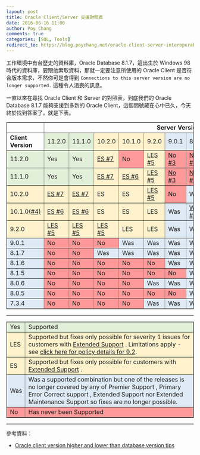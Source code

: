 ```yaml
---
layout: post
title: Oracle Client/Server 支援對照表
date: 2016-06-16 11:00
author: Poy Chang
comments: true
categories: [SQL, Tools]
redirect_to: https://blog.poychang.net/oracle-client-server-interoperability/
---
```

工作環境中有台歷史的資料庫，Oracle Database 8.1.7，這出生於 Windows 98 時代的資料庫，要跟他索取資料，那就一定要注意所使用的 Oracle Client 是否符合版本需求，不然你可是會得到 `Connections to this server version are no longer supported.` 這種令人沮喪的訊息。

一直以來在尋找 Oracle Client 和 Server 的對照表，到底我們的 Oracle Database 8.1.7 能夠支援到多新的 Oracle Client，這個問號藏在心中已久，今天終於找到答案了，就是下表。

<table border="1" width="100%">
    <tbody>
        <tr>
            <td></td>
            <td align="center" colspan="12"><strong>Server Version</strong></td>
        </tr>
        <tr>
            <td><strong>Client Version</strong></td>
            <td bgcolor="#E2EFD9">11.2.0</td>
            <td bgcolor="#E2EFD9">11.1.0</td>
            <td bgcolor="#FFF2CC">10.2.0</td>
            <td bgcolor="#FFF2CC">10.1.0</td>
            <td bgcolor="#FFF2CC">9.2.0</td>
            <td bgcolor="#DEEAF6">9.0.1</td>
            <td bgcolor="#DEEAF6">8.1.7</td>
            <td bgcolor="#DEEAF6">8.1.6</td>
            <td bgcolor="#DEEAF6">8.1.5</td>
            <td bgcolor="#DEEAF6">8.0.6</td>
            <td bgcolor="#DEEAF6">8.0.5</td>
            <td bgcolor="#DEEAF6">7.3.4</td>
        </tr>
        <tr>
            <td bgcolor="#E2EFD9">11.2.0</td>
            <td bgcolor="#E2EFD9">Yes</td>
            <td bgcolor="#E2EFD9">Yes</td>
            <td bgcolor="#FFF2CC">
                <a href="https://support.oracle.com/CSP/main/article?cmd=show&amp;type=NOT&amp;doctype=BULLETIN&amp;id=207303.1&amp;addClickInfo=%3Cdata%20search_text=%22207303.1%22%20search_result_size=%2220%22%20search_result_count=%2220%22%20powerview_id=%22%22%20on_off=%22off%22%20item_position_in_list=%223%22/%3E#117" sl-processed="1">
              ES #7</a></td>
            <td bgcolor="#FF9999">No</td>
            <td bgcolor="#FFF2CC">
                <a href="https://support.oracle.com/CSP/main/article?cmd=show&amp;type=NOT&amp;doctype=BULLETIN&amp;id=207303.1&amp;addClickInfo=%3Cdata%20search_text=%22207303.1%22%20search_result_size=%2220%22%20search_result_count=%2220%22%20powerview_id=%22%22%20on_off=%22off%22%20item_position_in_list=%223%22/%3E#115" sl-processed="1">
              LES #5</a></td>
            <td bgcolor="#FF9999">
                <a href="https://support.oracle.com/CSP/main/article?cmd=show&amp;type=NOT&amp;doctype=BULLETIN&amp;id=207303.1&amp;addClickInfo=%3Cdata%20search_text=%22207303.1%22%20search_result_size=%2220%22%20search_result_count=%2220%22%20powerview_id=%22%22%20on_off=%22off%22%20item_position_in_list=%223%22/%3E#109" sl-processed="1">
              No #3</a></td>
            <td bgcolor="#FF9999">
                <a href="https://support.oracle.com/CSP/main/article?cmd=show&amp;type=NOT&amp;doctype=BULLETIN&amp;id=207303.1&amp;addClickInfo=%3Cdata%20search_text=%22207303.1%22%20search_result_size=%2220%22%20search_result_count=%2220%22%20powerview_id=%22%22%20on_off=%22off%22%20item_position_in_list=%223%22/%3E#109" sl-processed="1">
              No #3</a></td>
            <td bgcolor="#FF9999">
                <a href="https://support.oracle.com/CSP/main/article?cmd=show&amp;type=NOT&amp;doctype=BULLETIN&amp;id=207303.1&amp;addClickInfo=%3Cdata%20search_text=%22207303.1%22%20search_result_size=%2220%22%20search_result_count=%2220%22%20powerview_id=%22%22%20on_off=%22off%22%20item_position_in_list=%223%22/%3E#109" sl-processed="1">
              No #3</a></td>
            <td bgcolor="#FF9999">
                <a href="https://support.oracle.com/CSP/main/article?cmd=show&amp;type=NOT&amp;doctype=BULLETIN&amp;id=207303.1&amp;addClickInfo=%3Cdata%20search_text=%22207303.1%22%20search_result_size=%2220%22%20search_result_count=%2220%22%20powerview_id=%22%22%20on_off=%22off%22%20item_position_in_list=%223%22/%3E#109" sl-processed="1">
              No #3</a></td>
            <td bgcolor="#FF9999">
                <a href="https://support.oracle.com/CSP/main/article?cmd=show&amp;type=NOT&amp;doctype=BULLETIN&amp;id=207303.1&amp;addClickInfo=%3Cdata%20search_text=%22207303.1%22%20search_result_size=%2220%22%20search_result_count=%2220%22%20powerview_id=%22%22%20on_off=%22off%22%20item_position_in_list=%223%22/%3E#109" sl-processed="1">
              No #3</a></td>
            <td bgcolor="#FF9999">
                <a href="https://support.oracle.com/CSP/main/article?cmd=show&amp;type=NOT&amp;doctype=BULLETIN&amp;id=207303.1&amp;addClickInfo=%3Cdata%20search_text=%22207303.1%22%20search_result_size=%2220%22%20search_result_count=%2220%22%20powerview_id=%22%22%20on_off=%22off%22%20item_position_in_list=%223%22/%3E#109" sl-processed="1">
              No #3</a></td>
            <td bgcolor="#FF9999">
                <a href="https://support.oracle.com/CSP/main/article?cmd=show&amp;type=NOT&amp;doctype=BULLETIN&amp;id=207303.1&amp;addClickInfo=%3Cdata%20search_text=%22207303.1%22%20search_result_size=%2220%22%20search_result_count=%2220%22%20powerview_id=%22%22%20on_off=%22off%22%20item_position_in_list=%223%22/%3E#109" sl-processed="1">
              No #3</a></td>
        </tr>
        <tr>
            <td bgcolor="#E2EFD9">11.1.0</td>
            <td bgcolor="#E2EFD9">Yes</td>
            <td bgcolor="#E2EFD9">Yes</td>
            <td bgcolor="#FFF2CC">
                <a href="https://support.oracle.com/CSP/main/article?cmd=show&amp;type=NOT&amp;doctype=BULLETIN&amp;id=207303.1&amp;addClickInfo=%3Cdata%20search_text=%22207303.1%22%20search_result_size=%2220%22%20search_result_count=%2220%22%20powerview_id=%22%22%20on_off=%22off%22%20item_position_in_list=%223%22/%3E#117" sl-processed="1">
              ES #7</a></td>
            <td bgcolor="#FFF2CC">
                <a href="https://support.oracle.com/CSP/main/article?cmd=show&amp;type=NOT&amp;doctype=BULLETIN&amp;id=207303.1&amp;addClickInfo=%3Cdata%20search_text=%22207303.1%22%20search_result_size=%2220%22%20search_result_count=%2220%22%20powerview_id=%22%22%20on_off=%22off%22%20item_position_in_list=%223%22/%3E#116" sl-processed="1">
              ES #6</a></td>
            <td bgcolor="#FFF2CC">
                <a href="https://support.oracle.com/CSP/main/article?cmd=show&amp;type=NOT&amp;doctype=BULLETIN&amp;id=207303.1&amp;addClickInfo=%3Cdata%20search_text=%22207303.1%22%20search_result_size=%2220%22%20search_result_count=%2220%22%20powerview_id=%22%22%20on_off=%22off%22%20item_position_in_list=%223%22/%3E#115" sl-processed="1">
              LES #5</a></td>
            <td bgcolor="#FF9999">
                <a href="https://support.oracle.com/CSP/main/article?cmd=show&amp;type=NOT&amp;doctype=BULLETIN&amp;id=207303.1&amp;addClickInfo=%3Cdata%20search_text=%22207303.1%22%20search_result_size=%2220%22%20search_result_count=%2220%22%20powerview_id=%22%22%20on_off=%22off%22%20item_position_in_list=%223%22/%3E#109" sl-processed="1">
              No #3</a></td>
            <td bgcolor="#FF9999">
                <a href="https://support.oracle.com/CSP/main/article?cmd=show&amp;type=NOT&amp;doctype=BULLETIN&amp;id=207303.1&amp;addClickInfo=%3Cdata%20search_text=%22207303.1%22%20search_result_size=%2220%22%20search_result_count=%2220%22%20powerview_id=%22%22%20on_off=%22off%22%20item_position_in_list=%223%22/%3E#109" sl-processed="1">
              No #3</a></td>
            <td bgcolor="#FF9999">
                <a href="https://support.oracle.com/CSP/main/article?cmd=show&amp;type=NOT&amp;doctype=BULLETIN&amp;id=207303.1&amp;addClickInfo=%3Cdata%20search_text=%22207303.1%22%20search_result_size=%2220%22%20search_result_count=%2220%22%20powerview_id=%22%22%20on_off=%22off%22%20item_position_in_list=%223%22/%3E#109" sl-processed="1">
              No #3</a></td>
            <td bgcolor="#FF9999">
                <a href="https://support.oracle.com/CSP/main/article?cmd=show&amp;type=NOT&amp;doctype=BULLETIN&amp;id=207303.1&amp;addClickInfo=%3Cdata%20search_text=%22207303.1%22%20search_result_size=%2220%22%20search_result_count=%2220%22%20powerview_id=%22%22%20on_off=%22off%22%20item_position_in_list=%223%22/%3E#109" sl-processed="1">
              No #3</a></td>
            <td bgcolor="#FF9999">
                <a href="https://support.oracle.com/CSP/main/article?cmd=show&amp;type=NOT&amp;doctype=BULLETIN&amp;id=207303.1&amp;addClickInfo=%3Cdata%20search_text=%22207303.1%22%20search_result_size=%2220%22%20search_result_count=%2220%22%20powerview_id=%22%22%20on_off=%22off%22%20item_position_in_list=%223%22/%3E#109" sl-processed="1">
              No #3</a></td>
            <td bgcolor="#FF9999">
                <a href="https://support.oracle.com/CSP/main/article?cmd=show&amp;type=NOT&amp;doctype=BULLETIN&amp;id=207303.1&amp;addClickInfo=%3Cdata%20search_text=%22207303.1%22%20search_result_size=%2220%22%20search_result_count=%2220%22%20powerview_id=%22%22%20on_off=%22off%22%20item_position_in_list=%223%22/%3E#109" sl-processed="1">
              No #3</a></td>
            <td bgcolor="#FF9999">
                <a href="https://support.oracle.com/CSP/main/article?cmd=show&amp;type=NOT&amp;doctype=BULLETIN&amp;id=207303.1&amp;addClickInfo=%3Cdata%20search_text=%22207303.1%22%20search_result_size=%2220%22%20search_result_count=%2220%22%20powerview_id=%22%22%20on_off=%22off%22%20item_position_in_list=%223%22/%3E#109" sl-processed="1">
              No #3</a></td>
        </tr>
        <tr>
            <td bgcolor="#FFF2CC">10.2.0</td>
            <td bgcolor="#FFF2CC">
                <a href="https://support.oracle.com/CSP/main/article?cmd=show&amp;type=NOT&amp;doctype=BULLETIN&amp;id=207303.1&amp;addClickInfo=%3Cdata%20search_text=%22207303.1%22%20search_result_size=%2220%22%20search_result_count=%2220%22%20powerview_id=%22%22%20on_off=%22off%22%20item_position_in_list=%223%22/%3E#117" sl-processed="1">
              ES #7</a></td>
            <td bgcolor="#FFF2CC">
                <a href="https://support.oracle.com/CSP/main/article?cmd=show&amp;type=NOT&amp;doctype=BULLETIN&amp;id=207303.1&amp;addClickInfo=%3Cdata%20search_text=%22207303.1%22%20search_result_size=%2220%22%20search_result_count=%2220%22%20powerview_id=%22%22%20on_off=%22off%22%20item_position_in_list=%223%22/%3E#117" sl-processed="1">
              ES #7</a></td>
            <td bgcolor="#FFF2CC">ES</td>
            <td bgcolor="#FFF2CC">ES</td>
            <td bgcolor="#FFF2CC">
                <a href="https://support.oracle.com/CSP/main/article?cmd=show&amp;type=NOT&amp;doctype=BULLETIN&amp;id=207303.1&amp;addClickInfo=%3Cdata%20search_text=%22207303.1%22%20search_result_size=%2220%22%20search_result_count=%2220%22%20powerview_id=%22%22%20on_off=%22off%22%20item_position_in_list=%223%22/%3E#115" sl-processed="1">
              LES #5</a></td>
            <td bgcolor="#FF9999">No</td>
            <td bgcolor="#DEEAF6">Was</td>
            <td bgcolor="#FF9999">
                <a href="https://support.oracle.com/CSP/main/article?cmd=show&amp;type=NOT&amp;doctype=BULLETIN&amp;id=207303.1&amp;addClickInfo=%3Cdata%20search_text=%22207303.1%22%20search_result_size=%2220%22%20search_result_count=%2220%22%20powerview_id=%22%22%20on_off=%22off%22%20item_position_in_list=%223%22/%3E#109" sl-processed="1">
              No #3</a></td>
            <td bgcolor="#FF9999">
                <a href="https://support.oracle.com/CSP/main/article?cmd=show&amp;type=NOT&amp;doctype=BULLETIN&amp;id=207303.1&amp;addClickInfo=%3Cdata%20search_text=%22207303.1%22%20search_result_size=%2220%22%20search_result_count=%2220%22%20powerview_id=%22%22%20on_off=%22off%22%20item_position_in_list=%223%22/%3E#109" sl-processed="1">
              No #3</a></td>
            <td bgcolor="#FF9999">
                <a href="https://support.oracle.com/CSP/main/article?cmd=show&amp;type=NOT&amp;doctype=BULLETIN&amp;id=207303.1&amp;addClickInfo=%3Cdata%20search_text=%22207303.1%22%20search_result_size=%2220%22%20search_result_count=%2220%22%20powerview_id=%22%22%20on_off=%22off%22%20item_position_in_list=%223%22/%3E#109" sl-processed="1">
              No #3</a></td>
            <td bgcolor="#FF9999">
                <a href="https://support.oracle.com/CSP/main/article?cmd=show&amp;type=NOT&amp;doctype=BULLETIN&amp;id=207303.1&amp;addClickInfo=%3Cdata%20search_text=%22207303.1%22%20search_result_size=%2220%22%20search_result_count=%2220%22%20powerview_id=%22%22%20on_off=%22off%22%20item_position_in_list=%223%22/%3E#109" sl-processed="1">
              No #3</a></td>
            <td bgcolor="#FF9999">
                <a href="https://support.oracle.com/CSP/main/article?cmd=show&amp;type=NOT&amp;doctype=BULLETIN&amp;id=207303.1&amp;addClickInfo=%3Cdata%20search_text=%22207303.1%22%20search_result_size=%2220%22%20search_result_count=%2220%22%20powerview_id=%22%22%20on_off=%22off%22%20item_position_in_list=%223%22/%3E#109" sl-processed="1">
              No #3</a></td>
        </tr>
        <tr>
            <td bgcolor="#FFF2CC">10.1.0<a href="https://support.oracle.com/CSP/main/article?cmd=show&amp;type=NOT&amp;doctype=BULLETIN&amp;id=207303.1&amp;addClickInfo=%3Cdata%20search_text=%22207303.1%22%20search_result_size=%2220%22%20search_result_count=%2220%22%20powerview_id=%22%22%20on_off=%22off%22%20item_position_in_list=%223%22/%3E#109" sl-processed="1">(#4)</a></td>
            <td bgcolor="#FFF2CC">
                <a href="https://support.oracle.com/CSP/main/article?cmd=show&amp;type=NOT&amp;doctype=BULLETIN&amp;id=207303.1&amp;addClickInfo=%3Cdata%20search_text=%22207303.1%22%20search_result_size=%2220%22%20search_result_count=%2220%22%20powerview_id=%22%22%20on_off=%22off%22%20item_position_in_list=%223%22/%3E#116" sl-processed="1">
              ES #6</a></td>
            <td bgcolor="#FFF2CC">
                <a href="https://support.oracle.com/CSP/main/article?cmd=show&amp;type=NOT&amp;doctype=BULLETIN&amp;id=207303.1&amp;addClickInfo=%3Cdata%20search_text=%22207303.1%22%20search_result_size=%2220%22%20search_result_count=%2220%22%20powerview_id=%22%22%20on_off=%22off%22%20item_position_in_list=%223%22/%3E#116" sl-processed="1">
              ES #6</a></td>
            <td bgcolor="#FFF2CC">ES</td>
            <td bgcolor="#FFF2CC">ES</td>
            <td bgcolor="#FFF2CC">LES</td>
            <td bgcolor="#DEEAF6">Was</td>
            <td bgcolor="#DEEAF6">
                <a href="https://support.oracle.com/CSP/main/article?cmd=show&amp;type=NOT&amp;doctype=BULLETIN&amp;id=207303.1&amp;addClickInfo=%3Cdata%20search_text=%22207303.1%22%20search_result_size=%2220%22%20search_result_count=%2220%22%20powerview_id=%22%22%20on_off=%22off%22%20item_position_in_list=%223%22/%3E#108" sl-processed="1">
              Was #2</a></td>
            <td bgcolor="#FF9999">
                <a href="https://support.oracle.com/CSP/main/article?cmd=show&amp;type=NOT&amp;doctype=BULLETIN&amp;id=207303.1&amp;addClickInfo=%3Cdata%20search_text=%22207303.1%22%20search_result_size=%2220%22%20search_result_count=%2220%22%20powerview_id=%22%22%20on_off=%22off%22%20item_position_in_list=%223%22/%3E#109" sl-processed="1">
              No #3</a></td>
            <td bgcolor="#FF9999">
                <a href="https://support.oracle.com/CSP/main/article?cmd=show&amp;type=NOT&amp;doctype=BULLETIN&amp;id=207303.1&amp;addClickInfo=%3Cdata%20search_text=%22207303.1%22%20search_result_size=%2220%22%20search_result_count=%2220%22%20powerview_id=%22%22%20on_off=%22off%22%20item_position_in_list=%223%22/%3E#109" sl-processed="1">
              No #3</a></td>
            <td bgcolor="#FF9999">
                <a href="https://support.oracle.com/CSP/main/article?cmd=show&amp;type=NOT&amp;doctype=BULLETIN&amp;id=207303.1&amp;addClickInfo=%3Cdata%20search_text=%22207303.1%22%20search_result_size=%2220%22%20search_result_count=%2220%22%20powerview_id=%22%22%20on_off=%22off%22%20item_position_in_list=%223%22/%3E#109" sl-processed="1">
              No #3</a></td>
            <td bgcolor="#FF9999">
                <a href="https://support.oracle.com/CSP/main/article?cmd=show&amp;type=NOT&amp;doctype=BULLETIN&amp;id=207303.1&amp;addClickInfo=%3Cdata%20search_text=%22207303.1%22%20search_result_size=%2220%22%20search_result_count=%2220%22%20powerview_id=%22%22%20on_off=%22off%22%20item_position_in_list=%223%22/%3E#109" sl-processed="1">
              No #3</a></td>
            <td bgcolor="#FF9999">
                <a href="https://support.oracle.com/CSP/main/article?cmd=show&amp;type=NOT&amp;doctype=BULLETIN&amp;id=207303.1&amp;addClickInfo=%3Cdata%20search_text=%22207303.1%22%20search_result_size=%2220%22%20search_result_count=%2220%22%20powerview_id=%22%22%20on_off=%22off%22%20item_position_in_list=%223%22/%3E#109" sl-processed="1">
              No #3</a></td>
        </tr>
        <tr>
            <td bgcolor="#FFF2CC">9.2.0</td>
            <td bgcolor="#FFF2CC">
                <a href="https://support.oracle.com/CSP/main/article?cmd=show&amp;type=NOT&amp;doctype=BULLETIN&amp;id=207303.1&amp;addClickInfo=%3Cdata%20search_text=%22207303.1%22%20search_result_size=%2220%22%20search_result_count=%2220%22%20powerview_id=%22%22%20on_off=%22off%22%20item_position_in_list=%223%22/%3E#115" sl-processed="1">
              LES #5</a></td>
            <td bgcolor="#FFF2CC">
                <a href="https://support.oracle.com/CSP/main/article?cmd=show&amp;type=NOT&amp;doctype=BULLETIN&amp;id=207303.1&amp;addClickInfo=%3Cdata%20search_text=%22207303.1%22%20search_result_size=%2220%22%20search_result_count=%2220%22%20powerview_id=%22%22%20on_off=%22off%22%20item_position_in_list=%223%22/%3E#115" sl-processed="1">
              LES #5</a></td>
            <td bgcolor="#FFF2CC">
                <a href="https://support.oracle.com/CSP/main/article?cmd=show&amp;type=NOT&amp;doctype=BULLETIN&amp;id=207303.1&amp;addClickInfo=%3Cdata%20search_text=%22207303.1%22%20search_result_size=%2220%22%20search_result_count=%2220%22%20powerview_id=%22%22%20on_off=%22off%22%20item_position_in_list=%223%22/%3E#115" sl-processed="1">
              LES #5</a></td>
            <td bgcolor="#FFF2CC">LES</td>
            <td bgcolor="#FFF2CC">LES</td>
            <td bgcolor="#DEEAF6">Was</td>
            <td bgcolor="#DEEAF6">Was</td>
            <td bgcolor="#FF9999">No</td>
            <td bgcolor="#FF9999">No</td>
            <td bgcolor="#DEEAF6">Was</td>
            <td bgcolor="#FF9999">No</td>
            <td bgcolor="#FF9999">
                <a href="https://support.oracle.com/CSP/main/article?cmd=show&amp;type=NOT&amp;doctype=BULLETIN&amp;id=207303.1&amp;addClickInfo=%3Cdata%20search_text=%22207303.1%22%20search_result_size=%2220%22%20search_result_count=%2220%22%20powerview_id=%22%22%20on_off=%22off%22%20item_position_in_list=%223%22/%3E#92" sl-processed="1">
              No #1</a></td>
        </tr>
        <tr>
            <td bgcolor="#DEEAF6">9.0.1</td>
            <td bgcolor="#FF9999">No</td>
            <td bgcolor="#FF9999">No</td>
            <td bgcolor="#FF9999">No</td>
            <td bgcolor="#DEEAF6">Was</td>
            <td bgcolor="#DEEAF6">Was</td>
            <td bgcolor="#DEEAF6">Was</td>
            <td bgcolor="#DEEAF6">Was</td>
            <td bgcolor="#DEEAF6">Was</td>
            <td bgcolor="#FF9999">No</td>
            <td bgcolor="#DEEAF6">Was</td>
            <td bgcolor="#FF9999">No</td>
            <td bgcolor="#DEEAF6">Was</td>
        </tr>
        <tr>
            <td bgcolor="#DEEAF6">8.1.7</td>
            <td bgcolor="#FF9999">No</td>
            <td bgcolor="#FF9999">No</td>
            <td bgcolor="#DEEAF6">Was</td>
            <td bgcolor="#DEEAF6">Was</td>
            <td bgcolor="#DEEAF6">Was</td>
            <td bgcolor="#DEEAF6">Was</td>
            <td bgcolor="#DEEAF6">Was</td>
            <td bgcolor="#DEEAF6">Was</td>
            <td bgcolor="#DEEAF6">Was</td>
            <td bgcolor="#DEEAF6">Was</td>
            <td bgcolor="#DEEAF6">Was</td>
            <td bgcolor="#DEEAF6">Was</td>
        </tr>
        <tr>
            <td bgcolor="#DEEAF6">8.1.6</td>
            <td bgcolor="#FF9999">No</td>
            <td bgcolor="#FF9999">No</td>
            <td bgcolor="#FF9999">No</td>
            <td bgcolor="#FF9999">No</td>
            <td bgcolor="#FF9999">No</td>
            <td bgcolor="#DEEAF6">Was</td>
            <td bgcolor="#DEEAF6">Was</td>
            <td bgcolor="#DEEAF6">Was</td>
            <td bgcolor="#DEEAF6">Was</td>
            <td bgcolor="#DEEAF6">Was</td>
            <td bgcolor="#DEEAF6">Was</td>
            <td bgcolor="#DEEAF6">Was</td>
        </tr>
        <tr>
            <td bgcolor="#DEEAF6">8.1.5</td>
            <td bgcolor="#FF9999">No</td>
            <td bgcolor="#FF9999">No</td>
            <td bgcolor="#FF9999">No</td>
            <td bgcolor="#FF9999">No</td>
            <td bgcolor="#FF9999">No</td>
            <td bgcolor="#FF9999">No</td>
            <td bgcolor="#DEEAF6">Was</td>
            <td bgcolor="#DEEAF6">Was</td>
            <td bgcolor="#DEEAF6">Was</td>
            <td bgcolor="#DEEAF6">Was</td>
            <td bgcolor="#DEEAF6">Was</td>
            <td bgcolor="#DEEAF6">Was</td>
        </tr>
        <tr>
            <td bgcolor="#DEEAF6">8.0.6</td>
            <td bgcolor="#FF9999">No</td>
            <td bgcolor="#FF9999">No</td>
            <td bgcolor="#FF9999">No</td>
            <td bgcolor="#FF9999">No</td>
            <td bgcolor="#DEEAF6">Was</td>
            <td bgcolor="#DEEAF6">Was</td>
            <td bgcolor="#DEEAF6">Was</td>
            <td bgcolor="#DEEAF6">Was</td>
            <td bgcolor="#DEEAF6">Was</td>
            <td bgcolor="#DEEAF6">Was</td>
            <td bgcolor="#DEEAF6">Was</td>
            <td bgcolor="#DEEAF6">Was</td>
        </tr>
        <tr>
            <td bgcolor="#DEEAF6">8.0.5</td>
            <td bgcolor="#FF9999">No</td>
            <td bgcolor="#FF9999">No</td>
            <td bgcolor="#FF9999">No</td>
            <td bgcolor="#FF9999">No</td>
            <td bgcolor="#FF9999">No</td>
            <td bgcolor="#FF9999">No</td>
            <td bgcolor="#DEEAF6">Was</td>
            <td bgcolor="#DEEAF6">Was</td>
            <td bgcolor="#DEEAF6">Was</td>
            <td bgcolor="#DEEAF6">Was</td>
            <td bgcolor="#DEEAF6">Was</td>
            <td bgcolor="#DEEAF6">Was</td>
        </tr>
        <tr>
            <td bgcolor="#DEEAF6">7.3.4</td>
            <td bgcolor="#FF9999">No</td>
            <td bgcolor="#FF9999">No</td>
            <td bgcolor="#FF9999">No</td>
            <td bgcolor="#FF9999">No</td>
            <td bgcolor="#DEEAF6">Was</td>
            <td bgcolor="#DEEAF6">Was</td>
            <td bgcolor="#DEEAF6">Was</td>
            <td bgcolor="#DEEAF6">Was</td>
            <td bgcolor="#DEEAF6">Was</td>
            <td bgcolor="#DEEAF6">Was</td>
            <td bgcolor="#DEEAF6">Was</td>
            <td bgcolor="#DEEAF6">Was</td>
        </tr>
    </tbody>
</table>

----------

<table border="1" style="width: 100%">
    <tbody>
        <tr bgcolor="#E2EFD9">
            <td>Yes</td>
            <td>Supported</td>
        </tr>
        <tr bgcolor="#FFF2CC">
            <td>LES</td>
            <td>Supported but fixes only possible for severity 1 issues for customers with
                <a href="https://support.oracle.com/CSP/main/article?cmd=show&amp;type=NOT&amp;doctype=BULLETIN&amp;id=207303.1&amp;addClickInfo=%3Cdata%20search_text=%22207303.1%22%20search_result_size=%2220%22%20search_result_count=%2220%22%20powerview_id=%22%22%20on_off=%22off%22%20item_position_in_list=%223%22/%3E#MAINT" sl-processed="1">Extended Support</a> . Limitations apply - see
                <a href="http://www.oracle.com/us/support/library/057419.pdf" sl-processed="1" target="_blank">click here for policy details for 9.2</a>.</td>
        </tr>
        <tr bgcolor="#FFF2CC">
            <td>ES</td>
            <td>Supported but fixes only possible for customers with
                <a href="https://support.oracle.com/CSP/main/article?cmd=show&amp;type=NOT&amp;doctype=BULLETIN&amp;id=207303.1&amp;addClickInfo=%3Cdata%20search_text=%22207303.1%22%20search_result_size=%2220%22%20search_result_count=%2220%22%20powerview_id=%22%22%20on_off=%22off%22%20item_position_in_list=%223%22/%3E#MAINT" sl-processed="1">Extended Support</a> .</td>
        </tr>
        <tr bgcolor="#DEEAF6">
            <td>Was</td>
            <td>Was a supported combination but one of the releases is no longer covered by any of Premier Support , Primary Error Correct support , Extended Support nor Extended Maintenance Support so fixes are no longer possible.</td>
        </tr>
        <tr bgcolor="#FF9999">
            <td>No</td>
            <td>Has never been Supported</td>
        </tr>
    </tbody>
</table>

----------

參考資料：

* [Oracle client version higher and lower than database version tips](http://www.dba-oracle.com/t_oracle_client_versions_higher_lower_database_release.htm)